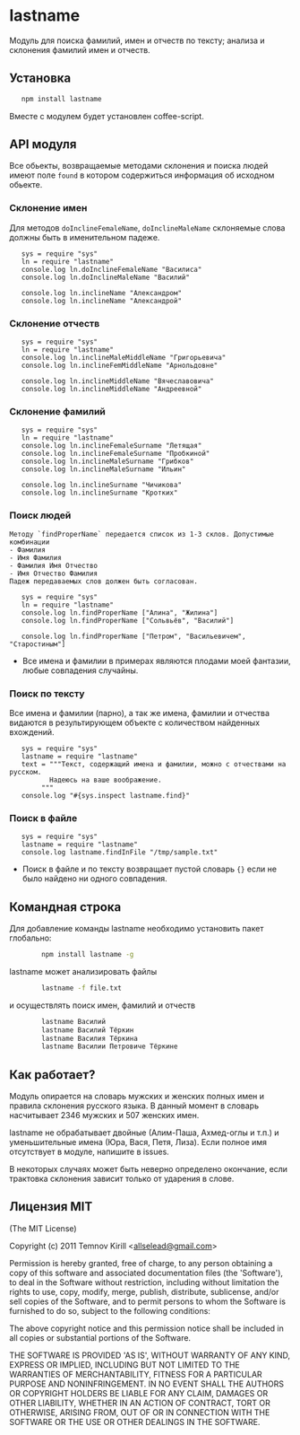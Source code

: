 
# lastname
 
  Модуль для поиска фамилий, имен и отчеств по тексту; анализа и склонения фамилий имен и отчеств.

## Установка

```bash
   npm install lastname
```

  Вместе с модулем будет установлен coffee-script.
  

## API модуля
  Все обьекты, возвращаемые методами склонения и поиска людей имеют поле `found` в котором содержиться информация об исходном обьекте.


### Склонение имен

   Для методов `doInclineFemaleName`, `doInclineMaleName` склоняемые слова должны быть в именительном падеже.

```coffee-script
   sys = require "sys"
   ln = require "lastname"
   console.log ln.doInclineFemaleName "Василиса"
   console.log ln.doInclineMaleName "Василий"

   console.log ln.inclineName "Александром"        
   console.log ln.inclineName "Александрой"
```

### Склонение отчеств

```coffee-script
   sys = require "sys"
   ln = require "lastname"
   console.log ln.inclineMaleMiddleName "Григорьевича"
   console.log ln.inclineFemMiddleName "Арнольдовне"

   console.log ln.inclineMiddleName "Вячеславовича"
   console.log ln.inclineMiddleName "Андреевной"
```

### Склонение фамилий

```coffee-script
   sys = require "sys"
   ln = require "lastname"
   console.log ln.inclineFemaleSurname "Летящая"
   console.log ln.inclineFemaleSurname "Пробкиной"
   console.log ln.inclineMaleSurname "Грибков"
   console.log ln.inclineMaleSurname "Ильин"

   console.log ln.inclineSurname "Чичикова"
   console.log ln.inclineSurname "Кротких"
```

### Поиск людей
    
    Методу `findProperName` передается список из 1-3 склов. Допустимые комбинации
    - Фамилия
    - Имя Фамилия
    - Фамилия Имя Отчество
    - Имя Отчество Фамилия 
    Падеж передаваемых слов должен быть согласован.

```coffee-script
   sys = require "sys"
   ln = require "lastname"
   console.log ln.findProperName ["Алина", "Жилина"]
   console.log ln.findProperName ["Сольвьёв", "Василий"]

   console.log ln.findProperName ["Петром", "Васильевичем", "Старостиным"]
```

* Все имена и фамилии в примерах являются плодами моей фантазии, любые совпадения случайны.

### Поиск по тексту

   Все имена и фамилии (парно), а так же имена, фамилии и отчества видаются в результирующем
   объекте с количеством найденных вхождений.
   

```coffee-script
   sys = require "sys"
   lastname = require "lastname"
   text = """Текст, содержащий имена и фамилии, можно с отчествами на русском.
          Надеюсь на ваше воображение.
        """
   console.log "#{sys.inspect lastname.find}"
```

### Поиск в файле

```coffee-script
   sys = require "sys"
   lastname = require "lastname"
   console.log lastname.findInFile "/tmp/sample.txt"
```

* Поиск в файле и по тексту возвращает пустой словарь `{}` если не было найдено ни одного совпадения.


## Командная строка
  
  Для добавление команды lastname необходимо установить пакет глобально:

```bash
        npm install lastname -g
```

  lastname может анализировать файлы 

```bash
        lastname -f file.txt
```

  и осуществлять поиск имен, фамилий и отчеств

```bash
        lastname Василий
        lastname Василий Тёркин
        lastname Василия Тёркина
        lastname Василии Петровиче Тёркине
```


## Как работает?
   Модуль опирается на словарь мужских и женских полных имен и правила склонения русского языка.
   В данный момент в словарь насчитывает 2346 мужских и 507 женских имен.

   lastname не обрабатывает двойные (Алим-Паша, Ахмед-оглы и т.п.) и уменьшительные имена (Юра, Вася, Петя, Лиза).
   Если полное имя отсутствует в модуле, напишите в issues.
   
   В некоторых случаях может быть неверно определено окончание, если трактовка склонения зависит только от ударения в слове.
##
   
## Лицензия MIT

(The MIT License)

Copyright (c) 2011 Temnov Kirill &lt;allselead@gmail.com&gt;

Permission is hereby granted, free of charge, to any person obtaining
a copy of this software and associated documentation files (the
'Software'), to deal in the Software without restriction, including
without limitation the rights to use, copy, modify, merge, publish,
distribute, sublicense, and/or sell copies of the Software, and to
permit persons to whom the Software is furnished to do so, subject to
the following conditions:

The above copyright notice and this permission notice shall be
included in all copies or substantial portions of the Software.

THE SOFTWARE IS PROVIDED 'AS IS', WITHOUT WARRANTY OF ANY KIND,
EXPRESS OR IMPLIED, INCLUDING BUT NOT LIMITED TO THE WARRANTIES OF
MERCHANTABILITY, FITNESS FOR A PARTICULAR PURPOSE AND NONINFRINGEMENT.
IN NO EVENT SHALL THE AUTHORS OR COPYRIGHT HOLDERS BE LIABLE FOR ANY
CLAIM, DAMAGES OR OTHER LIABILITY, WHETHER IN AN ACTION OF CONTRACT,
TORT OR OTHERWISE, ARISING FROM, OUT OF OR IN CONNECTION WITH THE
SOFTWARE OR THE USE OR OTHER DEALINGS IN THE SOFTWARE.
